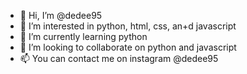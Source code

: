 - 👋 Hi, I’m @dedee95
- 👀 I’m interested in python, html, css, an+d javascript
- 🌱 I’m currently learning python
- 💞️ I’m looking to collaborate on python and javascript
- 📫 You can contact me on instagram @dedee95
